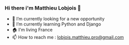 ### Hi there i'm Matthieu Lobjois 👋

- 🔭 I’m currently looking for a new opportunity
- 🌱 I’m currently learning Python and Django
- 🏠 I'm living France
- 📫 How to reach me : lobjois.matthieu.pro@gmail.com
